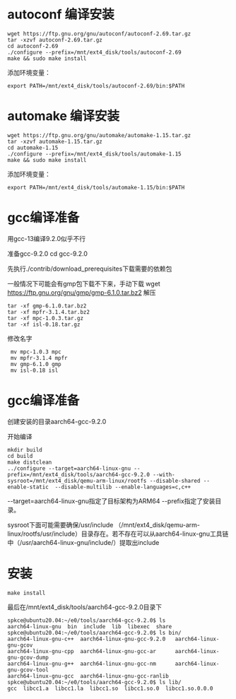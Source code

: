 


# autoconf 编译安装


```
wget https://ftp.gnu.org/gnu/autoconf/autoconf-2.69.tar.gz
tar -xzvf autoconf-2.69.tar.gz
cd autoconf-2.69
./configure --prefix=/mnt/ext4_disk/tools/autoconf-2.69
make && sudo make install
```
添加环境变量：
```
export PATH=/mnt/ext4_disk/tools/autoconf-2.69/bin:$PATH
```
# automake 编译安装
```
wget https://ftp.gnu.org/gnu/automake/automake-1.15.tar.gz
tar -xzvf automake-1.15.tar.gz
cd automake-1.15
./configure --prefix=/mnt/ext4_disk/tools/automake-1.15
make && sudo make install
```
添加环境变量：
```
export PATH=/mnt/ext4_disk/tools/automake-1.15/bin:$PATH
```



# gcc编译准备

用gcc-13编译9.2.0似乎不行

准备gcc-9.2.0
cd gcc-9.2.0

先执行./contrib/download_prerequisites下载需要的依赖包

一般情况下可能会有gmp包下载不下来，手动下载
wget https://ftp.gnu.org/gnu/gmp/gmp-6.1.0.tar.bz2
解压
```
tar -xf gmp-6.1.0.tar.bz2
tar -xf mpfr-3.1.4.tar.bz2
tar -xf mpc-1.0.3.tar.gz
tar -xf isl-0.18.tar.gz
```
修改名字
```
 mv mpc-1.0.3 mpc
 mv mpfr-3.1.4 mpfr
 mv gmp-6.1.0 gmp
 mv isl-0.18 isl
```

# gcc编译准备
创建安装的目录aarch64-gcc-9.2.0

开始编译
```
mkdir build 
cd build 
make distclean
../configure --target=aarch64-linux-gnu --prefix=/mnt/ext4_disk/tools/aarch64-gcc-9.2.0 --with-sysroot=/mnt/ext4_disk/qemu-arm-linux/rootfs --disable-shared --enable-static  --disable-multilib --enable-languages=c,c++ 
```
--target=aarch64-linux-gnu指定了目标架构为ARM64
--prefix指定了安装目录。

sysroot下面可能需要确保/usr/include （/mnt/ext4_disk/qemu-arm-linux/rootfs/usr/include）目录存在。若不存在可以从aarch64-linux-gnu工具链中（/usr/aarch64-linux-gnu/include/）提取出include

# 安装
```
make install
```
最后在/mnt/ext4_disk/tools/aarch64-gcc-9.2.0目录下
```
spkce@ubuntu20.04:~/e0/tools/aarch64-gcc-9.2.0$ ls
aarch64-linux-gnu  bin  include  lib  libexec  share
spkce@ubuntu20.04:~/e0/tools/aarch64-gcc-9.2.0$ ls bin/
aarch64-linux-gnu-c++  aarch64-linux-gnu-gcc-9.2.0   aarch64-linux-gnu-gcov
aarch64-linux-gnu-cpp  aarch64-linux-gnu-gcc-ar      aarch64-linux-gnu-gcov-dump
aarch64-linux-gnu-g++  aarch64-linux-gnu-gcc-nm      aarch64-linux-gnu-gcov-tool
aarch64-linux-gnu-gcc  aarch64-linux-gnu-gcc-ranlib
spkce@ubuntu20.04:~/e0/tools/aarch64-gcc-9.2.0$ ls lib/
gcc  libcc1.a  libcc1.la  libcc1.so  libcc1.so.0  libcc1.so.0.0.0
```